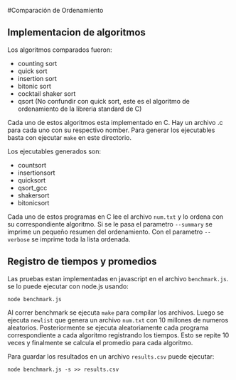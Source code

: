 #Comparación de Ordenamiento

## Implementacion de algoritmos

Los algoritmos comparados fueron:

- counting sort
- quick sort
- insertion sort
- bitonic sort
- cocktail shaker sort
- qsort (No confundir con quick sort, este es el algoritmo de ordenamiento de
   la libreria standard de C)

 Cada uno de estos algoritmos esta implementado en C. Hay un archivo .c para cada
 uno con su respectivo nomber. Para generar los ejecutables basta con ejecutar
 `make` en este directorio.

Los ejecutables generados son:

- countsort
- insertionsort
- quicksort
- qsort_gcc
- shakersort
- bitonicsort

Cada uno de estos programas en C lee el archivo `num.txt` y lo ordena con su
correspondiente algoritmo. Si se le pasa el parametro `--summary` se imprime
un pequeño resumen del ordenamiento.  Con el parametro `--verbose` se imprime
toda la lista ordenada.

## Registro de tiempos y promedios

Las pruebas estan implementadas en javascript en el archivo `benchmark.js`. se
lo puede ejecutar con node.js usando:

```
node benchmark.js
```

Al correr benchmark se ejecuta `make` para compilar los archivos. Luego se ejecuta
`newlist` que genera un archivo `num.txt` con 10 millones de numeros aleatorios.
Posteriormente se ejecuta aleatoriamente cada programa correspondiente a cada
algoritmo registrando los tiempos. Esto se repite 10 veces y finalmente se calcula
el promedio para cada algoritmo.

Para guardar los resultados en un archivo `results.csv` puede ejecutar:

```
node benchmark.js -s >> results.csv
```
